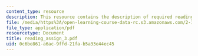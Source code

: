 ```yaml
---
content_type: resource
description: This resource contains the description of required readings.
file: /media/https%3A/open-learning-course-data-rc.s3.amazonaws.com/2-141-modeling-and-simulation-of-dynamic-systems-fall-2006/0c6be861a6ac9ffd21fab5a33e44ec45_reading_assign_3.pdf
file_type: application/pdf
resourcetype: Document
title: reading_assign_3.pdf
uid: 0c6be861-a6ac-9ffd-21fa-b5a33e44ec45
---
```

